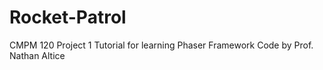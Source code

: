 # Rocket-Patrol
CMPM 120 Project 1
Tutorial for learning Phaser Framework
Code by Prof. Nathan Altice
